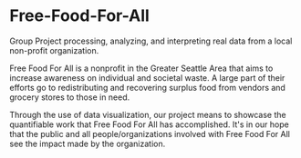 # Free-Food-For-All
Group Project processing, analyzing, and interpreting real data from a local non-profit organization.

Free Food For All is a nonprofit in the Greater Seattle Area that aims to increase awareness on individual and societal waste. 
A large part of their efforts go to redistributing and recovering surplus food from vendors and grocery stores to those in need. 

Through the use of data visualization, our project means to showcase the quantifiable work that Free Food For All has accomplished. 
It's in our hope that the public and all people/organizations involved with Free Food For All see the impact made by the organization. 

